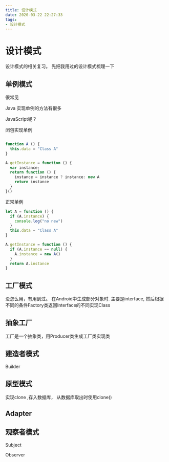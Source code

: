 ```yaml
---
title: 设计模式
date: 2020-03-22 22:27:33
tags:
- 设计模式
---
```



# 设计模式

设计模式的相关复习。 先把我用过的设计模式梳理一下

## 单例模式

很常见

Java 实现单例的方法有很多

JavaScript呢？

闭包实现单例

``` JavaScript

function A () {
  this.data = "Class A"
}

A.getInstance = function () {
  var instance;
  return function () {
    instance = instance ? instance: new A
    return instance
  }
}()
```

正常单例

``` JavaScript
let A = function () {
  if (A.instance) {
    console.log("no new")
  }
  this.data = "Class A"
}

A.getInstance = function () {
  if (A.instance == null) {
    A.instance = new A()
  }
  return A.instance
}

```

## 工厂模式

没怎么用，有用到过。
在Android中生成部分对象时. 主要是interface, 然后根据不同的条件Factory类返回Interface的不同实现Class



## 抽象工厂

工厂是一个抽象类，用Producer类生成工厂类实现类

## 建造者模式

Builder

## 原型模式

实现clone ,存入数据库， 从数据库取出时使用clone()

## Adapter

## 观察者模式

Subject

Observer
